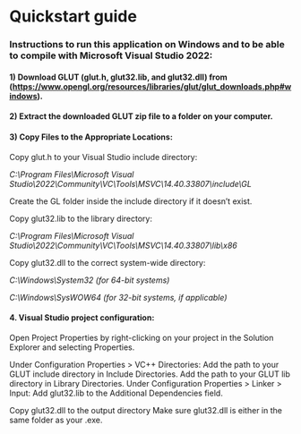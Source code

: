 
# Quickstart guide

### Instructions to run this application on Windows and to be able to compile with Microsoft Visual Studio 2022:

#### 1) Download GLUT (glut.h, glut32.lib, and glut32.dll) from (https://www.opengl.org/resources/libraries/glut/glut_downloads.php#windows).

#### 2) Extract the downloaded GLUT zip file to a folder on your computer.

#### 3) Copy Files to the Appropriate Locations:

Copy glut.h to your Visual Studio include directory:

*C:\Program Files\Microsoft Visual Studio\2022\Community\VC\Tools\MSVC\14.40.33807\include\GL*

Create the GL folder inside the include directory if it doesn’t exist.

Copy glut32.lib to the library directory:

*C:\Program Files\Microsoft Visual Studio\2022\Community\VC\Tools\MSVC\14.40.33807\lib\x86*

Copy glut32.dll to the correct system-wide directory:

*C:\Windows\System32 (for 64-bit systems)*

*C:\Windows\SysWOW64 (for 32-bit systems, if applicable)*

#### 4. Visual Studio project configuration:

Open Project Properties by right-clicking on your project in the Solution Explorer and selecting Properties. 

Under Configuration Properties > VC++ Directories: Add the path to your GLUT include directory in Include Directories. Add the path to your GLUT lib directory in Library Directories. Under Configuration     Properties > Linker > Input: Add glut32.lib to the Additional Dependencies field.

Copy glut32.dll to the output directory Make sure glut32.dll is either in the same folder as your .exe.


